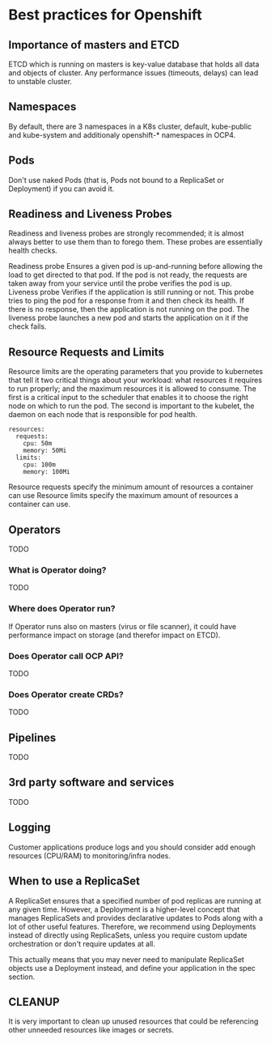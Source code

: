 # Best practices for Openshift

## Importance of masters and ETCD

ETCD which is running on masters is key-value database that holds all data and objects of cluster. Any performance issues (timeouts, delays) can lead to unstable cluster.


## Namespaces

By default, there are 3 namespaces in a K8s cluster, default, kube-public and kube-system and additionaly openshift-* namespaces in OCP4.

## Pods

Don't use naked Pods (that is, Pods not bound to a ReplicaSet or Deployment) if you can avoid it. 

## Readiness and Liveness Probes

Readiness and liveness probes are strongly recommended; it is almost always better to use them than to forego them. These probes are essentially health checks.

Readiness probe
Ensures a given pod is up-and-running before allowing the load to get directed to that pod. If the pod is not ready, the requests are taken away from your service until the probe verifies the pod is up.
Liveness probe
Verifies if the application is still running or not. This probe tries to ping the pod for a response from it and then check its health. If there is no response, then the application is not running on the pod. The liveness probe launches a new pod and starts the application on it if the check fails.

## Resource Requests and Limits

Resource limits are the operating parameters that you provide to kubernetes that tell it two critical things about your workload: what resources it requires to run properly; and the maximum resources it is allowed to consume. The first is a critical input to the scheduler that enables it to choose the right node on which to run the pod. The second is important to the kubelet, the daemon on each node that is responsible for pod health.

```
resources:
  requests:
    cpu: 50m
    memory: 50Mi
  limits:
    cpu: 100m
    memory: 100Mi
```

Resource requests specify the minimum amount of resources a container can use
Resource limits specify the maximum amount of resources a container can use.


## Operators 

TODO

### What is Operator doing?

TODO

### Where does Operator run?

If Operator runs also on masters (virus or file scanner), it could have performance impact on storage (and therefor impact on ETCD).

### Does Operator call OCP API?

TODO

### Does Operator create CRDs?

TODO

## Pipelines

TODO

## 3rd party software and services

TODO

## Logging

Customer applications produce logs and you should consider add enough resources (CPU/RAM) to monitoring/infra nodes.


## When to use a ReplicaSet

A ReplicaSet ensures that a specified number of pod replicas are running at any given time. However, a Deployment is a higher-level concept that manages ReplicaSets and provides declarative updates to Pods along with a lot of other useful features. Therefore, we recommend using Deployments instead of directly using ReplicaSets, unless you require custom update orchestration or don't require updates at all.

This actually means that you may never need to manipulate ReplicaSet objects use a Deployment instead, and define your application in the spec section.


## CLEANUP

It is very important to clean up unused resources that could be referencing other unneeded resources like images or secrets.